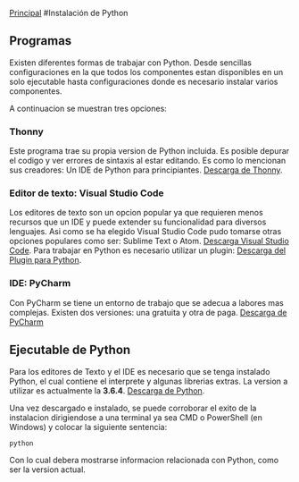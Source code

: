 [Principal](https://github.com/UNAH-SISTEMAS/2018-1PAC-IS410)
#Instalación de Python
## Programas

Existen diferentes formas de trabajar con Python. Desde sencillas configuraciones en la que todos los componentes estan disponibles en un solo ejecutable hasta configuraciones donde es necesario instalar varios componentes.

A continuacion se muestran tres opciones:

### Thonny
Este programa trae su propia version de Python incluida. Es posible depurar el codigo y ver errores de sintaxis al estar editando. Es como lo mencionan sus creadores: Un IDE de Python para principiantes. [Descarga de Thonny](http://thonny.org/).

### Editor de texto: Visual Studio Code
Los editores de texto son un opcion popular ya que requieren menos recursos que un IDE y puede extender su funcionalidad para diversos lenguajes. Asi como se ha elegido Visual Studio Code pudo tomarse otras opciones populares como ser: Sublime Text o Atom. [Descarga Visual Studio Code](https://code.visualstudio.com/). Para trabajar en Python es necesario utilizar un plugin: [Descarga del Plugin para Python](https://marketplace.visualstudio.com/items?itemName=ms-python.python).

### IDE: PyCharm
Con PyCharm se tiene un entorno de trabajo que se adecua a labores mas complejas. Existen dos versiones:  una gratuita y otra de paga. [Descarga de PyCharm](https://www.jetbrains.com/pycharm/download/download-thanks.html?platform=windows&code=PCC)

## Ejecutable de Python
Para los editores de Texto y el IDE es necesario que se tenga instalado Python, el cual contiene el interprete y algunas librerias extras. La version a utilizar es  actualmente la **3.6.4**. [Descarga de Python](https://www.python.org/downloads/release/python-364/).

Una vez descargado e instalado, se puede corroborar el exito de la instalacion dirigiendose a una terminal ya sea CMD o PowerShell (en Windows) y colocar la siguiente sentencia:
```bash
python
```
Con lo cual debera mostrarse informacion relacionada con Python, como ser la version actual.

